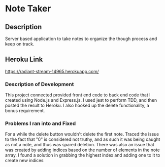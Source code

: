 # Note Taker

## Description
Server based application to take notes to organize the though process and keep on track.

## Heroku Link
https://radiant-stream-14965.herokuapp.com/

### Description of Development
This project connected provided front end code to back end code that I created using Node.js and Express.js. I used jest to perform TDD, and then posted the result to Heroku.
I also hooked up the delete functionality, a bonus requirement. 

### Problems I ran into and Fixed
For a while the delete button wouldn't delete the first note. Traced the issue to the fact that "0" is considered not truthy, and as such it was being caught as not a note, and thus was spared deletion. There was also an issue that was created by adding indices based on the number of elements in the note array. I found a solution in grabbing the highest index and adding one to it to create new indices